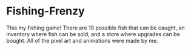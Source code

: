 # Fishing-Frenzy

This my fishing game! There are 10 possible fish that can be caught, an inventory where fish can be sold, and a store where upgrades can be bought. All of the pixel art and animations were made by me.
